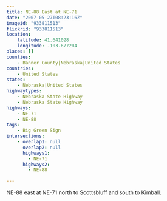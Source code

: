 ```yaml
---
title: NE-88 East at NE-71
date: "2007-05-27T08:23:16Z"
imageid: "933811513"
flickrid: "933811513"
location:
    latitude: 41.641028
    longitude: -103.677204
places: []
counties:
    - Banner County|Nebraska|United States
countries:
    - United States
states:
    - Nebraska|United States
highwaytypes:
    - Nebraska State Highway
    - Nebraska State Highway
highways:
    - NE-71
    - NE-88
tags:
    - Big Green Sign
intersections:
    - overlap1: null
      overlap2: null
      highways1:
        - NE-71
      highways2:
        - NE-88

---
```

NE-88 east at NE-71 north to Scottsbluff and south to Kimball.